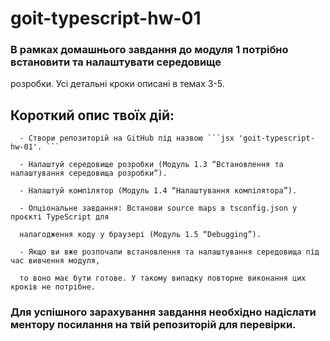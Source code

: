 # goit-typescript-hw-01

### В рамках домашнього завдання до модуля 1 потрібно встановити та налаштувати середовище 
розробки. Усі детальні кроки описані в темах 3-5.

## Короткий опис твоїх дій:

      - Створи репозиторій на GitHub під назвою ```jsx 'goit-typescript-hw-01'. ```
      
      - Налаштуй середовище розробки (Модуль 1.3 “Встановлення та налаштування середовища розробки”).
      
      - Налаштуй компілятор (Модуль 1.4 “Налаштування компілятора”).
      
      - Опціональне завдання: Встанови source maps в tsconfig.json у проєкті TypeScript для
      
      налагодження коду у браузері (Модуль 1.5 “Debugging”).
      
      - Якщо ви вже розпочали встановлення та налаштування середовища під час вивчення модуля,
      
      то воно має бути готове. У такому випадку повторне виконання цих кроків не потрібне.

### Для успішного зарахування завдання необхідно надіслати ментору посилання на твій репозиторій для перевірки.
